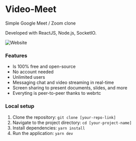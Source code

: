 # Video-Meet
Simple Google Meet / Zoom clone

Developed with ReactJS, Node.js, SocketIO.

![Website](https://imgur.com/DloPNLx.jpg)

### Features

- Is 100% free and open-source
- No account needed
- Unlimited users
- Messaging chat and video streaming in real-time
- Screen sharing to present documents, slides, and more
- Everyting is peer-to-peer thanks to webrtc

### Local setup

1. Clone the repository: `git clone [your-repo-link]`
2. Navigate to the project directory: `cd [your-project-name]`
3. Install dependencies: `yarn install`
4. Run the application: `yarn dev`

